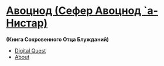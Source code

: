 # [Авоцнод (Сефер Авоцнод `а-Нистар)](about.md)  
**(Книга Сокровенного Отца Блужданий)**  

- [Digital Quest](digital_quest.md)
- [About](about.md)
